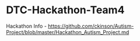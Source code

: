 # DTC-Hackathon-Team4

Hackathon Info - https://github.com/ckinson/Autism-Project/blob/master/Hackathon_Autism_Project.md
